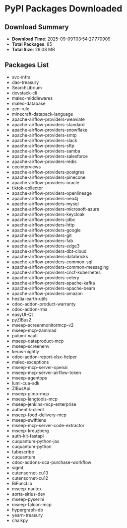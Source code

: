 # PyPI Packages Downloaded

## Download Summary
- **Download Time**: 2025-09-09T03:54:27.770909
- **Total Packages**: 85
- **Total Size**: 29.08 MB

## Packages List
- svc-infra
- dao-treasury
- SearchLibrium
- devstack-cli
- maleo-middlewares
- maleo-database
- zen-rule
- minecraft-datapack-language
- apache-airflow-providers-weaviate
- apache-airflow-providers-standard
- apache-airflow-providers-snowflake
- apache-airflow-providers-smtp
- apache-airflow-providers-slack
- apache-airflow-providers-sftp
- apache-airflow-providers-samba
- apache-airflow-providers-salesforce
- apache-airflow-providers-redis
- ceointerviews
- apache-airflow-providers-postgres
- apache-airflow-providers-pinecone
- apache-airflow-providers-oracle
- tiktok-collector
- apache-airflow-providers-openlineage
- apache-airflow-providers-neo4j
- apache-airflow-providers-mysql
- apache-airflow-providers-microsoft-azure
- apache-airflow-providers-keycloak
- apache-airflow-providers-jdbc
- apache-airflow-providers-http
- apache-airflow-providers-google
- apache-airflow-providers-git
- apache-airflow-providers-fab
- apache-airflow-providers-edge3
- apache-airflow-providers-dbt-cloud
- apache-airflow-providers-databricks
- apache-airflow-providers-common-sql
- apache-airflow-providers-common-messaging
- apache-airflow-providers-cncf-kubernetes
- apache-airflow-providers-celery
- apache-airflow-providers-apache-kafka
- apache-airflow-providers-apache-beam
- apache-airflow-providers-amazon
- hestia-earth-utils
- odoo-addon-product-warranty
- odoo-addon-rma
- easyUI-Qt
- pyZlBus2
- mseep-screenmonitormcp-v2
- mseep-mcp-zammad
- pulumi-vault
- mseep-dataproduct-mcp
- mseep-screenenv
- keras-nightly
- odoo-addon-report-xlsx-helper
- maleo-exceptions
- mseep-mcp-server-openai
- mseep-mcp-server-airflow-token
- mseep-agentops
- lumi-cua-sdk
- ZlBusApi
- mseep-gimp-mcp
- mseep-langtools-mcp
- mseep-jenkins-mcp-enterprise
- authentik-client
- mseep-food-delivery-mcp
- mseep-swiftlens
- mseep-mcp-server-code-extractor
- mseep-kreuzberg
- auth-kit-fastapi
- cuquantum-python-jax
- cuquantum-python
- tubescribe
- cuquantum
- odoo-addons-oca-purchase-workflow
- sigmt
- cutensornet-cu13
- cutensornet-cu12
- BiFuncLib
- mseep-nautex
- aorta-sirius-dev
- mseep-pyserini
- mseep-falcon-mcp
- hypergraph-db
- yearn-treasury
- chalkpy
